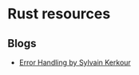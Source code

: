 # Rust resources

## Blogs
* [Error Handling by Sylvain Kerkour](https://kerkour.com/rust-error-handling)

